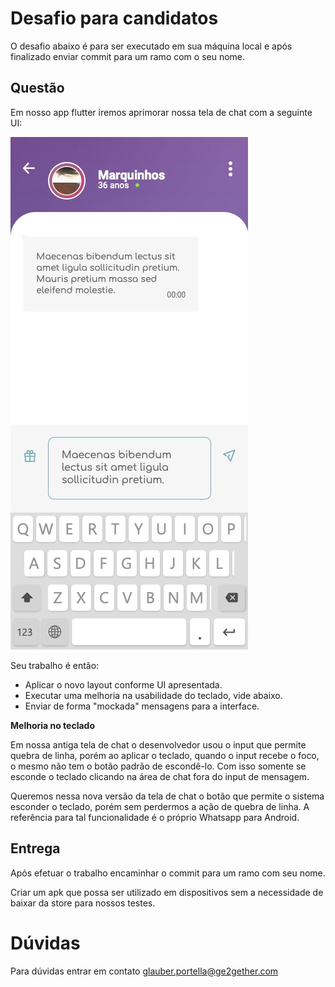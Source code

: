 # Desafio para candidatos

O desafio abaixo é para ser executado em sua máquina local e após finalizado enviar commit para um ramo com o seu nome.

## Questão

Em nosso app flutter iremos aprimorar nossa tela de chat com a seguinte UI:

![Tela Chat](https://github.com/Ge2Gether/desafio-flutter/blob/main/doc/tela-chat.jpg?raw=true)

Seu trabalho é então:

- Aplicar o novo layout conforme UI apresentada.
- Executar uma melhoria na usabilidade do teclado, vide abaixo.
- Enviar de forma "mockada" mensagens para a interface.

**Melhoria no teclado**

Em nossa antiga tela de chat o desenvolvedor usou o input que permite quebra de linha, porém ao aplicar o teclado, quando o input recebe o foco, o mesmo não tem o botão padrão de escondê-lo. Com isso somente se esconde o teclado clicando na área de chat fora do input de mensagem. 

Queremos nessa nova versão da tela de chat o botão que permite o sistema esconder o teclado, porém sem perdermos a ação de quebra de linha. A referência para tal funcionalidade é o próprio Whatsapp para Android.

## Entrega

Após efetuar o trabalho encaminhar o commit para um ramo com seu nome.

Criar um apk que possa ser utilizado em dispositivos sem a necessidade de baixar da store para nossos testes.

# Dúvidas

Para dúvidas entrar em contato glauber.portella@ge2gether.com